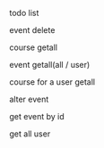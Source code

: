 todo list

event delete

course getall

event getall(all / user)

course for a user getall

alter event

get event by id

get all user